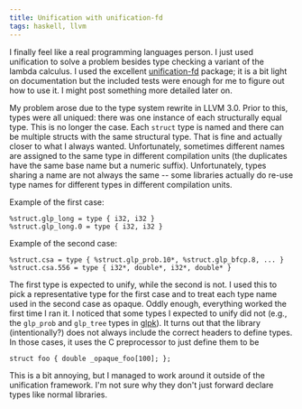 ```yaml
---
title: Unification with unification-fd
tags: haskell, llvm
---
```


I finally feel like a real programming languages person.  I just used
unification to solve a problem besides type checking a variant of the
lambda calculus.  I used the excellent
[unification-fd](http://hackage.haskell.org/package/unification-fd-0.7.0)
package; it is a bit light on documentation but the included tests
were enough for me to figure out how to use it.  I might post
something more detailed later on.

My problem arose due to the type system rewrite in LLVM 3.0.  Prior to
this, types were all uniqued: there was one instance of each
structurally equal type.  This is no longer the case.  Each `struct`
type is named and there can be multiple structs with the same
structural type.  That is fine and actually closer to what I always
wanted.  Unfortunately, sometimes different names are assigned to the
same type in different compilation units (the duplicates have the same
base name but a numeric suffix).  Unfortunately, types sharing a name
are not always the same -- some libraries actually do re-use type
names for different types in different compilation units.

Example of the first case:

~~~~~~~~
%struct.glp_long = type { i32, i32 }
%struct.glp_long.0 = type { i32, i32 }
~~~~~~~~

Example of the second case:

~~~~~~~~
%struct.csa = type { %struct.glp_prob.10*, %struct.glp_bfcp.8, ... }
%struct.csa.556 = type { i32*, double*, i32*, double* }
~~~~~~~~

The first type is expected to unify, while the second is not.  I used
this to pick a representative type for the first case and to treat
each type name used in the second case as opaque.  Oddly enough,
everything worked the first time I ran it.  I noticed that some types
I expected to unify did not (e.g., the `glp_prob` and `glp_tree` types
in [glpk](http://www.gnu.org/software/glpk/)).  It turns out that the
library (intentionally?) does not always include the correct headers
to define types.  In those cases, it uses the C preprocessor to just
define them to be

~~~~~~~~~{.c}
struct foo { double _opaque_foo[100]; };
~~~~~~~~~

This is a bit annoying, but I managed to work around it outside of the
unification framework.  I'm not sure why they don't just forward
declare types like normal libraries.
